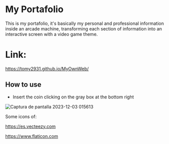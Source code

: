 # My Portafolio

This is my portafolio, it's basically my personal and professional information inside an arcade machine, transforming each section of information into an interactive screen with a video game theme.

# Link:

https://tomy2931.github.io/MyOwnWeb/

## How to use

- Insert the coin clicking on the gray box at the bottom right

![Captura de pantalla 2023-12-03 015613](https://github.com/Tomy2931/MyOwnWeb/assets/99775229/bef316d4-316a-498a-988a-e40e53e847c5)


Some icons of:

https://es.vecteezy.com

https://www.flaticon.com


